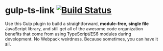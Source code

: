 # gulp-ts-link [![Build Status](https://travis-ci.com/byronwjones/gulp-ts-link.svg?branch=master)](https://travis-ci.com/byronwjones/gulp-ts-link)
Use this Gulp plugin to build a straightforward, **module-free, single file** JavaScript library, and still get all of the awesome code organization benefits that come from using TypeScript/ES6 modules during development.  No Webpack weirdness.  Because sometimes, you can have it all.
